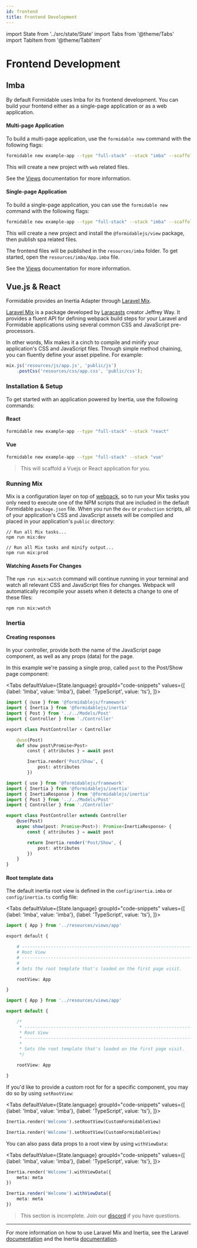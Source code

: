 ```yaml
---
id: frontend
title: Frontend Development
---
```


import State from '../src/state/State'
import Tabs from '@theme/Tabs'
import TabItem from '@theme/TabItem'

# Frontend Development

## Imba

By default Formidable uses Imba for its frontend development. You can build your frontend either as a single-page application or as a web application.

#### Multi-page Application

To build a multi-page application, use the `formidable new` command with the following flags:

```bash
formidable new example-app --type "full-stack" --stack "imba" --scaffolding "blank"
```

This will create a new project with `web` related files.

See the [Views](docs/views) documentation for more information.

#### Single-page Application

To build a single-page application, you can use the `formidable new` command with the following flags:

```bash
formidable new example-app --type "full-stack" --stack "imba" --scaffolding "spa"
```

This will create a new project and install the `@formidablejs/view` package, then publish spa related files.

The frontend files will be published in the `resources/imba` folder.
To get started, open the `resources/imba/App.imba` file.

See the [Views](docs/views) documentation for more information.

## Vue.js & React

Formidable provides an Inertia Adapter through [Laravel Mix](https://github.com/JeffreyWay/laravel-mix).

[Laravel Mix](https://github.com/JeffreyWay/laravel-mix) is a package developed by [Laracasts](https://laracasts.com/) creator Jeffrey Way. It provides a fluent API for defining webpack build steps for your Laravel and Formidable applications using several common CSS and JavaScript pre-processors.

In other words, Mix makes it a cinch to compile and minify your application's CSS and JavaScript files. Through simple method chaining, you can fluently define your asset pipeline. For example:

```js title=webpack.mix.js
mix.js('resources/js/app.js', 'public/js')
    .postCss('resources/css/app.css', 'public/css');
```

### Installation & Setup

To get started with an application powered by Inertia, use the following commands:

#### React

```bash
formidable new example-app --type "full-stack" --stack "react"
```

#### Vue

```bash
formidable new example-app --type "full-stack" --stack "vue"
```

> This will scaffold a Vuejs or React application for you.

### Running Mix

Mix is a configuration layer on top of [webpack](https://webpack.js.org/), so to run your Mix tasks you only need to execute one of the NPM scripts that are included in the default Formidable `package.json` file. When you run the `dev` or `production` scripts, all of your application's CSS and JavaScript assets will be compiled and placed in your application's `public` directory:

```
// Run all Mix tasks...
npm run mix:dev

// Run all Mix tasks and minify output...
npm run mix:prod
```

#### Watching Assets For Changes

The `npm run mix:watch` command will continue running in your terminal and watch all relevant CSS and JavaScript files for changes. Webpack will automatically recompile your assets when it detects a change to one of these files:

```
npm run mix:watch
```

### Inertia

#### Creating responses

In your controller, provide both the name of the JavaScript page component, as well as any props (data) for the page.

In this example we're passing a single prop, called `post` to the Post/Show page component:

<Tabs
    defaultValue={State.language}
	groupId="code-snippets"
    values={[
        {label: 'Imba', value: 'imba'},
        {label: 'TypeScript', value: 'ts'},
    ]}>
<TabItem value="imba">

```py title=app/Http/Controllers/PostController.imba
import { @use } from '@formidablejs/framework'
import { Inertia } from '@formidablejs/inertia'
import { Post } from '../../Models/Post'
import { Controller } from './Controller'

export class PostController < Controller

	@use(Post)
	def show post\Promise<Post>
		const { attributes } = await post

		Inertia.render('Post/Show', {
			post: attributes
		})
```

</TabItem>
<TabItem value="ts">

```ts title=app/Http/Controllers/PostController.ts
import { use } from '@formidablejs/framework'
import { Inertia } from '@formidablejs/inertia'
import { InertiaResponse } from '@formidablejs/inertia'
import { Post } from '../../Models/Post'
import { Controller } from './Controller'

export class PostController extends Controller
	@use(Post)
	async show(post: Promise<Post>): Promise<InertiaResponse> {
		const { attributes } = await post

		return Inertia.render('Post/Show', {
			post: attributes
		})
	}
}
```

</TabItem>
</Tabs>

#### Root template data

The default inertia root view is defined in the `config/inertia.imba` or `config/inertia.ts` config file:

<Tabs
    defaultValue={State.language}
	groupId="code-snippets"
    values={[
        {label: 'Imba', value: 'imba'},
        {label: 'TypeScript', value: 'ts'},
    ]}>
<TabItem value="imba">

```py title=config/inertia.imba
import { App } from '../resources/views/app'

export default {

	# --------------------------------------------------------------------------
	# Root View
	# --------------------------------------------------------------------------
	#
	# Sets the root template that's loaded on the first page visit.

	rootView: App

}
```

</TabItem>
<TabItem value="ts">

```ts title=config/inertia.ts
import { App } from '../resources/views/app'

export default {

	/*
	 * --------------------------------------------------------------------------
	 * Root View
	 * --------------------------------------------------------------------------
	 *
	 * Sets the root template that's loaded on the first page visit.
	 */

	rootView: App

}
```

</TabItem>
</Tabs>

If you'd like to provide a custom root for for a specific component, you may do so by using `setRootView`:

<Tabs
    defaultValue={State.language}
	groupId="code-snippets"
    values={[
        {label: 'Imba', value: 'imba'},
        {label: 'TypeScript', value: 'ts'},
    ]}>
<TabItem value="imba">

```py
Inertia.render('Welcome').setRootView(CustomFormidableView)
```

</TabItem>
<TabItem value="ts">

```py
Inertia.render('Welcome').setRootView(CustomFormidableView)
```

</TabItem>
</Tabs>

You can also pass data props to a root view by using `withViewData`:

<Tabs
    defaultValue={State.language}
	groupId="code-snippets"
    values={[
        {label: 'Imba', value: 'imba'},
        {label: 'TypeScript', value: 'ts'},
    ]}>
<TabItem value="imba">

```py
Inertia.render('Welcome').withViewData({
	meta: meta
})
```

</TabItem>
<TabItem value="ts">

```ts
Inertia.render('Welcome').withViewData({
	meta: meta
})
```

</TabItem>
</Tabs>

> This section is incomplete. Join our [discord](https://discord.gg/QdXM7eV5Yj) if you have questions.

-----

For more information on how to use Laravel Mix and Inertia, see the Laravel [documentation](https://laravel.com/docs/8.x/mix) and the Inertia [documentation](https://inertiajs.com/).
